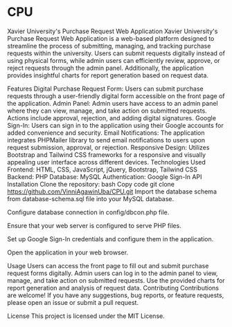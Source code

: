 # CPU
 
Xavier University's Purchase Request Web Application
Xavier University's Purchase Request Web Application is a web-based platform designed to streamline the process of submitting, managing, and tracking purchase requests within the university. Users can submit requests digitally instead of using physical forms, while admin users can efficiently review, approve, or reject requests through the admin panel. Additionally, the application provides insightful charts for report generation based on request data.

Features
Digital Purchase Request Form: Users can submit purchase requests through a user-friendly digital form accessible on the front page of the application.
Admin Panel: Admin users have access to an admin panel where they can view, manage, and take action on submitted requests. Actions include approval, rejection, and adding digital signatures.
Google Sign-In: Users can sign in to the application using their Google accounts for added convenience and security.
Email Notifications: The application integrates PHPMailer library to send email notifications to users upon request submission, approval, or rejection.
Responsive Design: Utilizes Bootstrap and Tailwind CSS frameworks for a responsive and visually appealing user interface across different devices.
Technologies Used
Frontend: HTML, CSS, JavaScript, jQuery, Bootstrap, Tailwind CSS
Backend: PHP
Database: MySQL
Authentication: Google Sign-In API
Installation
Clone the repository:
bash
Copy code
git clone https://github.com/VinniAgawinUba/CPU.git
Import the database schema from database-schema.sql file into your MySQL database.

Configure database connection in config/dbcon.php file.

Ensure that your web server is configured to serve PHP files.

Set up Google Sign-In credentials and configure them in the application.

Open the application in your web browser.

Usage
Users can access the front page to fill out and submit purchase request forms digitally.
Admin users can log in to the admin panel to view, manage, and take action on submitted requests.
Use the provided charts for report generation and analysis of request data.
Contributing
Contributions are welcome! If you have any suggestions, bug reports, or feature requests, please open an issue or submit a pull request.

License
This project is licensed under the MIT License.
